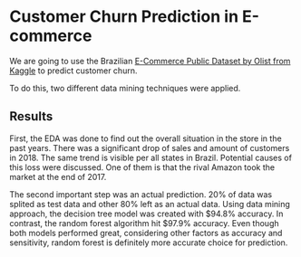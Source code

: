 # Customer Churn Prediction in E-commerce

We are going to use the Brazilian [E-Commerce Public Dataset by Olist from Kaggle](https://www.kaggle.com/olistbr/brazilian-ecommerce) to predict customer churn.

To do this, two different data mining techniques were applied.

## Results

First, the EDA was done to find out the overall situation in the store in the past years. There was a significant drop of sales and amount of customers in 2018. The same trend is visible per all states in Brazil. Potential causes of this loss were discussed. One of them is that the rival Amazon took the market at the end of 2017.

The second important step was an actual prediction. 20\% of data was splited as  test data and other 80\% left as an actual data. Using data mining approach, the decision tree model was created with $94.8\% accuracy. In contrast, the random forest algorithm hit $97.9\% accuracy. Even though both models performed great, considering other factors as accuracy and sensitivity, random forest is definitely more accurate choice for prediction.



